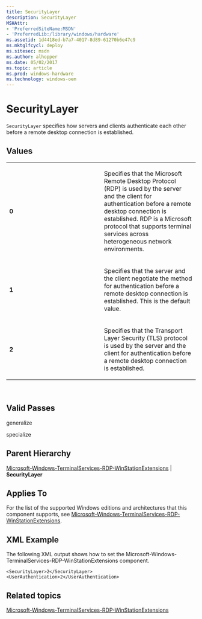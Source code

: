 ```yaml
---
title: SecurityLayer
description: SecurityLayer
MSHAttr:
- 'PreferredSiteName:MSDN'
- 'PreferredLib:/library/windows/hardware'
ms.assetid: 1d4418ed-b7a7-4017-8d89-61270b6e47c9
ms.mktglfcycl: deploy
ms.sitesec: msdn
ms.author: alhopper
ms.date: 05/02/2017
ms.topic: article
ms.prod: windows-hardware
ms.technology: windows-oem
---
```


# SecurityLayer


`SecurityLayer` specifies how servers and clients authenticate each other before a remote desktop connection is established.

## Values


<table>
<colgroup>
<col width="50%" />
<col width="50%" />
</colgroup>
<tbody>
<tr class="odd">
<td><p><strong>0</strong></p></td>
<td><p>Specifies that the Microsoft Remote Desktop Protocol (RDP) is used by the server and the client for authentication before a remote desktop connection is established. RDP is a Microsoft protocol that supports terminal services across heterogeneous network environments.</p></td>
</tr>
<tr class="even">
<td><p><strong>1</strong></p></td>
<td><p>Specifies that the server and the client negotiate the method for authentication before a remote desktop connection is established. This is the default value.</p></td>
</tr>
<tr class="odd">
<td><p><strong>2</strong></p></td>
<td><p>Specifies that the Transport Layer Security (TLS) protocol is used by the server and the client for authentication before a remote desktop connection is established.</p></td>
</tr>
</tbody>
</table>

 

## Valid Passes


generalize

specialize

## Parent Hierarchy


[Microsoft-Windows-TerminalServices-RDP-WinStationExtensions](microsoft-windows-terminalservices-rdp-winstationextensions.md) | **SecurityLayer**

## Applies To


For the list of the supported Windows editions and architectures that this component supports, see [Microsoft-Windows-TerminalServices-RDP-WinStationExtensions](microsoft-windows-terminalservices-rdp-winstationextensions.md).

## XML Example


The following XML output shows how to set the Microsoft-Windows-TerminalServices-RDP-WinStationExtensions component.

```
<SecurityLayer>2</SecurityLayer>
<UserAuthentication>2</UserAuthentication>
```

## Related topics


[Microsoft-Windows-TerminalServices-RDP-WinStationExtensions](microsoft-windows-terminalservices-rdp-winstationextensions.md)

 

 







